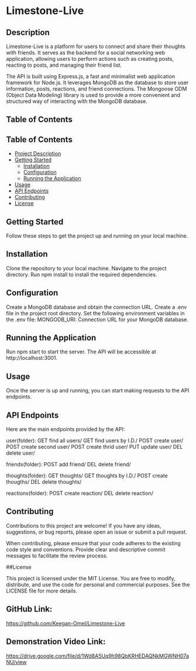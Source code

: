 # Limestone-Live

## Description

Limestone-Live is a platform for users to connect and share their thoughts with friends. It serves as the backend for a social networking web application, allowing users to perform actions such as creating posts, reacting to posts, and managing their friend list.

The API is built using Express.js, a fast and minimalist web application framework for Node.js. It leverages MongoDB as the database to store user information, posts, reactions, and friend connections. The Mongoose ODM (Object Data Modeling) library is used to provide a more convenient and structured way of interacting with the MongoDB database.

## Table of Contents

## Table of Contents

- [Project Description](#project-description)
- [Getting Started](#getting-started)
  - [Installation](#installation)
  - [Configuration](#configuration)
  - [Running the Application](#running-the-application)
- [Usage](#usage)
- [API Endpoints](#api-endpoints)
- [Contributing](#contributing)
- [License](#license)


## Getting Started

Follow these steps to get the project up and running on your local machine.

## Installation

Clone the repository to your local machine.
Navigate to the project directory.
Run npm install to install the required dependencies.

## Configuration

Create a MongoDB database and obtain the connection URL.
Create a .env file in the project root directory.
Set the following environment variables in the .env file:
MONGODB_URI: Connection URL for your MongoDB database.

## Running the Application

Run npm start to start the server. The API will be accessible at http://localhost:3001.

## Usage

Once the server is up and running, you can start making requests to the API endpoints.

## API Endpoints

Here are the main endpoints provided by the API:

user(folder):
GET find all users/
GET find users by I.D./
POST create user/
POST create second user/
POST create thrid user/
PUT update user/
DEL delete user/

friends(folder):
POST add friend/
DEL delete friend/

thoughts(folder):
GET thoughts/
GET thoughts by I.D./
POST create thougths/
DEL delete thoughts/

reactions(folder):
POST create reaction/
DEL delete reaction/

## Contributing

Contributions to this project are welcome! If you have any ideas, suggestions, or bug reports, please open an issue or submit a pull request.

When contributing, please ensure that your code adheres to the existing code style and conventions. Provide clear and descriptive commit messages to facilitate the review process.

##License

This project is licensed under the MIT License. You are free to modify, distribute, and use the code for personal and commercial purposes. See the LICENSE file for more details.

## GitHub Link: 

https://github.com/Keegan-Omel/Limestone-Live

## Demonstration Video Link:

https://drive.google.com/file/d/1Wd8A5Uq9h98QbKRHEDAQNkMGWNH07aNU/view

